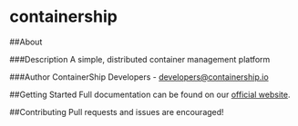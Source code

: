containership
==============

##About

###Description
A simple, distributed container management platform

###Author
ContainerShip Developers - developers@containership.io

##Getting Started
Full documentation can be found on our [official website](http://containership.io/docs).

##Contributing
Pull requests and issues are encouraged!
